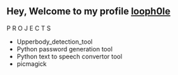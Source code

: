 Hey,
Welcome to my profile [looph0le](https://www.github.com/looph0le)
---
P R O J E C T S
 - Upperbody_detection_tool
 - Python password generation tool
 - Python text to speech convertor tool
 - picmagick
